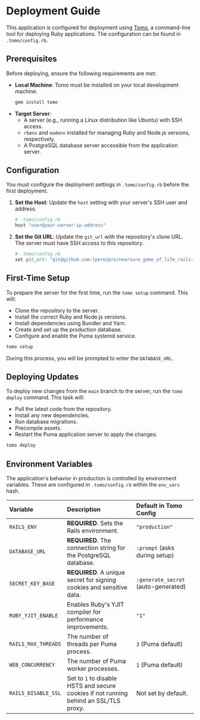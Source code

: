 # Deployment Guide

This application is configured for deployment using [Tomo](https://tomo-deploy.com/), a command-line tool for deploying Ruby applications. The configuration can be found in `.tomo/config.rb`.

## Prerequisites

Before deploying, ensure the following requirements are met:

*   **Local Machine**: Tomo must be installed on your local development machine.
    ```bash
    gem install tomo
    ```
*   **Target Server**:
    *   A server (e.g., running a Linux distribution like Ubuntu) with SSH access.
    *   `rbenv` and `nodenv` installed for managing Ruby and Node.js versions, respectively.
    *   A PostgreSQL database server accessible from the application server.

## Configuration

You must configure the deployment settings in `.tomo/config.rb` before the first deployment.

1.  **Set the Host**: Update the `host` setting with your server's SSH user and address.
    ```ruby
    # .tomo/config.rb
    host "user@your-server-ip-address"
    ```

2.  **Set the Git URL**: Update the `git_url` with the repository's clone URL. The server must have SSH access to this repository.
    ```ruby
    # .tomo/config.rb
    set git_url: "git@github.com:lperezpro/nearsure_game_of_life_rails.git" # Or your fork
    ```

## First-Time Setup

To prepare the server for the first time, run the `tomo setup` command. This will:
*   Clone the repository to the server.
*   Install the correct Ruby and Node.js versions.
*   Install dependencies using Bundler and Yarn.
*   Create and set up the production database.
*   Configure and enable the Puma systemd service.

```bash
tomo setup
```
During this process, you will be prompted to enter the `DATABASE_URL`.

## Deploying Updates

To deploy new changes from the `main` branch to the server, run the `tomo deploy` command. This task will:
*   Pull the latest code from the repository.
*   Install any new dependencies.
*   Run database migrations.
*   Precompile assets.
*   Restart the Puma application server to apply the changes.

```bash
tomo deploy
```

## Environment Variables

The application's behavior in production is controlled by environment variables. These are configured in `.tomo/config.rb` within the `env_vars` hash.

| Variable | Description | Default in Tomo Config |
| :--- | :--- | :--- |
| `RAILS_ENV` | **REQUIRED**. Sets the Rails environment. | `"production"` |
| `DATABASE_URL` | **REQUIRED**. The connection string for the PostgreSQL database. | `:prompt` (asks during setup) |
| `SECRET_KEY_BASE` | **REQUIRED**. A unique secret for signing cookies and sensitive data. | `:generate_secret` (auto-generated) |
| `RUBY_YJIT_ENABLE` | Enables Ruby's YJIT compiler for performance improvements. | `"1"` |
| `RAILS_MAX_THREADS` | The number of threads per Puma process. | `3` (Puma default) |
| `WEB_CONCURRENCY` | The number of Puma worker processes. | `1` (Puma default) |
| `RAILS_DISABLE_SSL` | Set to `1` to disable HSTS and secure cookies if not running behind an SSL/TLS proxy. | Not set by default. |
